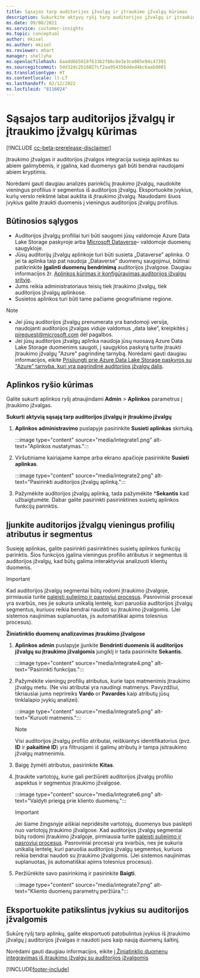 ```yaml
---
title: Sąsajos tarp auditorijos įžvalgų ir įtraukimo įžvalgų kūrimas
description: Sukurkite aktyvų ryšį tarp auditorijos įžvalgų ir įtraukimo įžvalgų, kad duomenis būtų galima bendrai naudoti dvipusio naudojimo srityje.
ms.date: 09/08/2021
ms.service: customer-insights
ms.topic: conceptual
author: mkisel
ms.author: mkisel
ms.reviewer: mhart
manager: shellyha
ms.openlocfilehash: 6aadd6b5018f63362f86c0e3e3ce085e94c47391
ms.sourcegitcommit: 5dd32dc2b18027cf2aa954356dded4bc6aab9801
ms.translationtype: HT
ms.contentlocale: lt-LT
ms.lasthandoff: 02/12/2022
ms.locfileid: "8116024"
---
```

# <a name="create-a-link-between-audience-insights-and-engagement-insights"></a>Sąsajos tarp auditorijos įžvalgų ir įtraukimo įžvalgų kūrimas

[!INCLUDE [cc-beta-prerelease-disclaimer](includes/cc-beta-prerelease-disclaimer.md)]

Įtraukimo įžvalgas ir auditorijos įžvalgos integracija susieja aplinkas su abiem galimybėmis, ir įgalina, kad duomenys gali būti bendrai naudojami abiem kryptimis.

Norėdami gauti daugiau analizės parinkčių įtraukimo įžvalgų, naudokite vieningus profilius ir segmentus iš auditorijos įžvalgų. Eksportuokite įvykius, kurių verslo reikšmė labai aukšta iš įtraukimo įžvalgų. Naudodami šiuos įvykius galite įtraukti duomenis į vieningus auditorijos įžvalgų profilius.

## <a name="prerequisites"></a>Būtinosios sąlygos

- Auditorijos įžvalgų profiliai turi būti saugomi jūsų valdomoje Azure Data Lake Storage paskyroje arba [Microsoft Dataverse](/powerapps/maker/data-platform/data-platform-intro)&ndash; valdomoje duomenų saugykloje. 
- Jūsų auditorijų įžvalgų aplinkoje turi būti susieta „Dataverse” aplinka. O jei ta aplinka taip pat naudoja „Dataverse” duomenų saugojimui, būtinai patikrinkite **Įgalinti duomenų bendrinimą** auditorijos įžvalgose. Daugiau informacijos žr. [Aplinkos kūrimas ir konfigūravimas auditorijos įžvalgų srityje](../audience-insights/create-environment.md).
- Jums reikia administratoriaus teisių tiek įtraukimo įžvalgų, tiek auditorijos įžvalgų aplinkose.
- Susietos aplinkos turi būti tame pačiame geografiniame regione.

> [!NOTE]
> - Jei jūsų auditorijos įžvalgų prenumerata yra bandomoji versija, naudojanti auditorijos įžvalgas viduje valdomus „data lake”, kreipkitės į [pirequest@microsoft.com](mailto:pirequest@microsoft.com) dėl pagalbos. 
> - Jei jūsų auditorijos įžvalgų aplinka naudoja jūsų nuosavą Azure Data Lake Storage duomenims saugoti, į saugyklos paskyrą turite įtraukti įtraukimo įžvalgų "Azure" pagrindinę tarnybą. Norėdami gauti daugiau informacijos, eikite [Prisijungti prie Azure Data Lake Storage paskyros su "Azure" tarnyba, kuri yra pagrindinė auditorijos įžvalgų dalis](../audience-insights/connect-service-principal.md). 


## <a name="create-an-environment-link"></a>Aplinkos ryšio kūrimas

Galite sukurti aplinkos ryšį atnaujindami **Admin** > **Aplinkos** parametrus į įtraukimo įžvalgas.

**Sukurti aktyvią sąsają tarp auditorijos įžvalgų ir įtraukimo įžvalgų**

1. **Aplinkos administravimo** puslapyje pasirinkite **Susieti aplinkas** skirtuką.

    :::image type="content" source="media/integrate1.png" alt-text="Aplinkos nustatymas.":::

1. Viršutiniame kairiajame kampe arba ekrano apačioje pasirinkite **Susieti aplinkas**.

     :::image type="content" source="media/integrate2.png" alt-text="Pasirinkti auditorijos įžvalgų aplinką.":::

1. Pažymėkite auditorijos įžvalgų aplinką, tada pažymėkite ***Sekantis** kad užbaigtumėte. Dabar galite pasirinkti pasirinktines susietų aplinkos funkcijų parinktis.
 
## <a name="enable-audience-insights-unified-profiles-attributes-and-segments"></a>Įjunkite auditorijos įžvalgų vieningus profilių atributus ir segmentus

Susieję aplinkas, galite pasirinkti pasirinktines susietų aplinkos funkcijų parinktis. Šios funkcijos įgalina vieningus profilio atributus ir segmentus iš auditorijos įžvalgų, kad būtų galima interaktyviai analizuoti klientų duomenis.

> [!IMPORTANT]
> Kad auditorijos įžvalgų segmentai būtų rodomi įtraukimo įžvalgoje, pirmiausia turite [paleisti suliejimo ir pasroviui procesus](../audience-insights/merge-entities.md). Pasroviniai procesai yra svarbūs, nes jie sukuria unikalią lentelę, kuri paruošia auditorijos įžvalgų segmentus, kuriuos reikia bendrai naudoti su įtraukimo įžvalgomis. (Jei sistemos naujinimas suplanuotas, jis automatiškai apims tolesnius procesus).

**Žiniatinklio duomenų analizavimas įtraukimo įžvalgose**

1. **Aplinkos admin** puslapyje įjunkite **Bendrinti duomenis iš auditorijos įžvalgų su įtraukimo įžvalgomis** jungiklį ir tada pasirinkite **Sekantis**.

    :::image type="content" source="media/integrate4.png" alt-text="Pasirinkti funkcijas.":::

1. Pažymėkite vieningų profilių atributus, kurie taps matmenimis įtraukimo įžvalgų metu. (Ne visi atributai yra naudingi matmenys. Pavyzdžiui, tikriausiai jums neprireiks  **Vardo** or **Pavardės** kaip atributų jūsų tinklalapio įvykių analizei).

    :::image type="content" source="media/integrate5.png" alt-text="Kuruoti matmenis.":::

   >[!NOTE]
   > Visi auditorijos įžvalgų profilio atributai, reiškiantys identifikatorius (pvz. **ID** ir **pakaitinė ID**) yra filtruojami iš galimų atributų ir tampa įsitraukimo įžvalgų matmenimis.

1. Baigę žymėti atributus, pasirinkite **Kitas**.
1. Įtraukite vartotojų, kurie gali peržiūrėti auditorijos įžvalgų profilio aspektus ir segmentus įtraukimo įžvalgose.

    :::image type="content" source="media/integrate6.png" alt-text="Valdyti prieigą prie kliento duomenų.":::

   > [!IMPORTANT]
   > Jei šiame žingsnyje aiškiai nepridėsite vartotojų, duomenys bus paslėpti nuo vartotojų įtraukimo įžvalgose.
   > Kad auditorijos įžvalgų segmentai būtų rodomi įtraukimo įžvalgoje, pirmiausia turite [paleisti suliejimo ir pasroviui procesus](../audience-insights/merge-entities.md). Pasroviniai procesai yra svarbūs, nes jie sukuria unikalią lentelę, kuri paruošia auditorijos įžvalgų segmentus, kuriuos reikia bendrai naudoti su įtraukimo įžvalgomis. (Jei sistemos naujinimas suplanuotas, jis automatiškai apims tolesnius procesus).

1. Peržiūrėkite savo pasirinkimą ir pasirinkite **Baigti**.

    :::image type="content" source="media/integrate7.png" alt-text="Kliento duomenų parametrų peržiūra.":::

## <a name="export-refined-events-to-audience-insights"></a>Eksportuokite patikslintus įvykius su auditorijos įžvalgomis

Sukūrę ryšį tarp aplinkų, galite eksportuoti patobulintus įvykius iš įtraukimo įžvalgų į auditorijos įžvalgas ir naudoti juos kaip naują duomenų šaltinį. 

Norėdami gauti daugiau informacijos, eikite [į Žiniatinklio duomenų integravimas iš įtraukimo įžvalgų su auditorijos įžvalgomis](../audience-insights/integrate-engagement-insights.md)

<!--
## Share engagement insights refined events with audience insights

After you create a link between environments, a new option becomes available for you to share [refined events](refined-events.md) with audience insights.

Consider the following when creating refined events for audience insights: 

- Provide a meaningful name for the refined event. It will be used as an activity name in audience insights.
- Select at least the following properties to create an activity in audience insights: 
    - Signal.Action.Name indicates the activity details.
    - Signal.User.Id maps with the customer ID.
    - Signal.View.Uri is a web address as a basis for segments or measures.
    - Signal.Export.Id is a primary key for events.
    - Signal.Timestamp determines the date and time for the activity.

To share refined events:

1. From the engagement insights menu, select **Data** and then select the **Events** tab.
2. On the **Action** menu, select **Share as activity**.

    :::image type="content" source="media/integrate8.png" alt-text="Data shared events settings.":::

3. You can view and stop actively shared events on the **Export and Sharing** tab.
4. -- per Michael K, we need a mock here (Mukesh needs to update to reflect what happens in AUI once a user shares a refined event (i.e. no longer AUI, data wrangler needs to go discover data in the storage, the shared event is available as a DS and entity, correct?)

### Attach refined events shared as activities to unified profiles in audience insights

You can bring customer web activity data from engagement insights into audience insights. In addition to transactional, demographic, or behavioral data, you can view activities on the web in unified customer profiles. You can then use these profiles to get insights such as segments, measures, and predictions for audience activation.

Follow the steps in [data unification](../audience-insights/data-unification.md) to map, match, and merge website authentication information to unified profiles in audience insights.

You can also share refined events that are now available in audience insights, identified as data sources and entities. 

Next, you can relate event data from engagement insights as unified activities in customer profiles.

### Relate refined event data as an activity of a customer profile

After unifying the data, you can configure the activity for the customer profile. For more information, go to [Customer activities](../audience-insights/activities.md).

:::image type="content" source="media/web-event-activity.png" alt-text="Activities page with expanded Edit activity pane.":::

Next, configure the new activity by using mapping elements: 

- **Primary Key**: Signal.Export.Id, a unique ID that is available for every event record in engagement insights. This property is automatically generated.

- **Timestamp**: Signal.Timestamp in the event property.

- **Event**: Signal.Name, the event name that you want to track.

- **Web address**: Signal.View.Uri that refers to the URI of the page that created the event.

- **Details**: Signal.Action.Name to represent the information to associate with the event. The selected property in this case indicates that the event is for email promotion.

- **Activity type**: In this example, we choose the existing activity type WebLog. This selection is a useful filter option to run prediction models or create segments based on this activity type.

- **Set up relationship**: This important setting ties the activity to existing customer profiles. **Signal.User.Id** is the identifier configured in the SDK to be collected. It relates to the user ID in other data sources that are configured in audience insights. 

This example configures the relationship between Signal.User.Id and RetailCustomers:CustomerRetailId, which is the primary key that was identified in the map step of the data unification process.

After processing the activities, you can review customer records and open a customer card to see activities from engagement insights in the timeline. 

> [!TIP]
> To find a customer ID that has an engagement insights activity, go to **Entities** and preview the data for the UnifiedActivity entity. **ActivityTypeDisplay = WebLog** contains the engagement insights activity configured in the preceding example. Copy the customer ID for one of those records and search<!--note from editor: Edit okay? I couldn't quite follow this.-- > for that ID on the **Customers** page.

--> 

[!INCLUDE[footer-include](../includes/footer-banner.md)]

